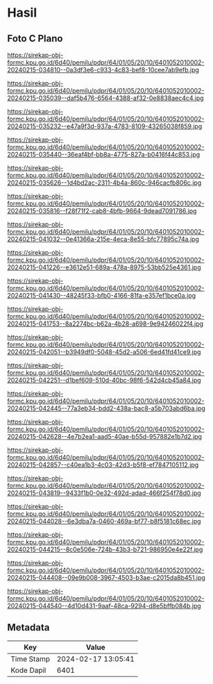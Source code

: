 # Hasil

## Foto C Plano

https://sirekap-obj-formc.kpu.go.id/6d40/pemilu/pdpr/64/01/05/20/10/6401052010002-20240215-034810--0a3df3e6-c933-4c83-bef8-10cee7ab9efb.jpg

https://sirekap-obj-formc.kpu.go.id/6d40/pemilu/pdpr/64/01/05/20/10/6401052010002-20240215-035039--daf5b476-6564-4388-af32-0e8838aec4c4.jpg

https://sirekap-obj-formc.kpu.go.id/6d40/pemilu/pdpr/64/01/05/20/10/6401052010002-20240215-035232--e47a9f3d-937a-4783-8109-43265038f859.jpg

https://sirekap-obj-formc.kpu.go.id/6d40/pemilu/pdpr/64/01/05/20/10/6401052010002-20240215-035440--36eaf4bf-bb8a-4775-827a-b0416f44c853.jpg

https://sirekap-obj-formc.kpu.go.id/6d40/pemilu/pdpr/64/01/05/20/10/6401052010002-20240215-035626--1d4bd2ac-2311-4b4a-860c-946cacfb806c.jpg

https://sirekap-obj-formc.kpu.go.id/6d40/pemilu/pdpr/64/01/05/20/10/6401052010002-20240215-035816--f28f71f2-cab8-4bfb-9664-9dead7091786.jpg

https://sirekap-obj-formc.kpu.go.id/6d40/pemilu/pdpr/64/01/05/20/10/6401052010002-20240215-041032--0e41366a-215e-4eca-8e55-bfc77895c74a.jpg

https://sirekap-obj-formc.kpu.go.id/6d40/pemilu/pdpr/64/01/05/20/10/6401052010002-20240215-041226--e3612e51-689a-478a-8975-53bb525e4361.jpg

https://sirekap-obj-formc.kpu.go.id/6d40/pemilu/pdpr/64/01/05/20/10/6401052010002-20240215-041430--48245f33-bfb0-4166-81fa-e357ef1bce0a.jpg

https://sirekap-obj-formc.kpu.go.id/6d40/pemilu/pdpr/64/01/05/20/10/6401052010002-20240215-041753--8a2274bc-b62a-4b28-a698-9e94246022f4.jpg

https://sirekap-obj-formc.kpu.go.id/6d40/pemilu/pdpr/64/01/05/20/10/6401052010002-20240215-042051--b3949df0-5048-45d2-a506-6ed41fd41ce9.jpg

https://sirekap-obj-formc.kpu.go.id/6d40/pemilu/pdpr/64/01/05/20/10/6401052010002-20240215-042251--d1bef609-510d-40bc-98f6-542d4cb45a84.jpg

https://sirekap-obj-formc.kpu.go.id/6d40/pemilu/pdpr/64/01/05/20/10/6401052010002-20240215-042445--77a3eb34-bdd2-438a-bac8-a5b703abd6ba.jpg

https://sirekap-obj-formc.kpu.go.id/6d40/pemilu/pdpr/64/01/05/20/10/6401052010002-20240215-042628--4e7b2ea1-aad5-40ae-b55d-957882e1b7d2.jpg

https://sirekap-obj-formc.kpu.go.id/6d40/pemilu/pdpr/64/01/05/20/10/6401052010002-20240215-042857--c40ea1b3-4c03-42d3-b5f8-ef7847105112.jpg

https://sirekap-obj-formc.kpu.go.id/6d40/pemilu/pdpr/64/01/05/20/10/6401052010002-20240215-043819--9433f1b0-0e32-492d-adad-466f254f78d0.jpg

https://sirekap-obj-formc.kpu.go.id/6d40/pemilu/pdpr/64/01/05/20/10/6401052010002-20240215-044028--6e3dba7a-0460-469a-bf77-b8f5181c68ec.jpg

https://sirekap-obj-formc.kpu.go.id/6d40/pemilu/pdpr/64/01/05/20/10/6401052010002-20240215-044215--8c0e506e-724b-43b3-b721-986950e4e22f.jpg

https://sirekap-obj-formc.kpu.go.id/6d40/pemilu/pdpr/64/01/05/20/10/6401052010002-20240215-044408--09e9b008-3967-4503-b3ae-c2015da8b451.jpg

https://sirekap-obj-formc.kpu.go.id/6d40/pemilu/pdpr/64/01/05/20/10/6401052010002-20240215-044540--4d10d431-9aaf-48ca-9294-d8e5bffb084b.jpg


## Metadata

| Key        | Value               |
| ---------- | ------------------- |
| Time Stamp | 2024-02-17 13:05:41 |
| Kode Dapil | 6401                |



